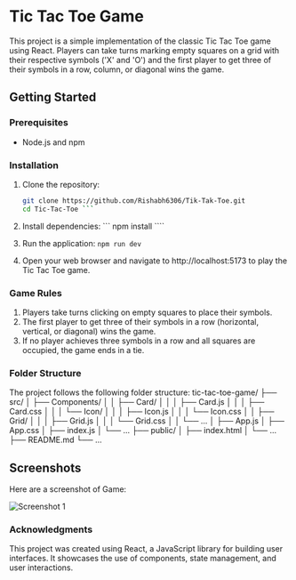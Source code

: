 # Tic Tac Toe Game

This project is a simple implementation of the classic Tic Tac Toe game using React. Players can take turns marking empty squares on a grid with their respective symbols ('X' and 'O') and the first player to get three of their symbols in a row, column, or diagonal wins the game.

## Getting Started

### Prerequisites

- Node.js and npm

### Installation

1. Clone the repository:
   ```sh
   git clone https://github.com/Rishabh6306/Tik-Tak-Toe.git
   cd Tic-Tac-Toe ```

2. Install dependencies:
``` npm install ````

3. Run the application:
`` npm run dev  ``

4. Open your web browser and navigate to http://localhost:5173 to play the Tic Tac Toe game.

### Game Rules
 1. Players take turns clicking on empty squares to place their symbols.
2. The first player to get three of their symbols in a row (horizontal, vertical, or diagonal) wins the game.
3. If no player achieves three symbols in a row and all squares are occupied, the game ends in a tie.

### Folder Structure
The project follows the following folder structure:
tic-tac-toe-game/
├── src/
│   ├── Components/
│   │   ├── Card/
│   │   │   ├── Card.js
│   │   │   ├── Card.css
│   │   │   └── Icon/
│   │   │       ├── Icon.js
│   │   │       └── Icon.css
│   │   ├── Grid/
│   │   │   ├── Grid.js
│   │   │   └── Grid.css
│   │   └── ...
│   ├── App.js
│   ├── App.css
│   ├── index.js
│   └── ...
├── public/
│   ├── index.html
│   └── ...
├── README.md
└── ...


## Screenshots

Here are a screenshot of Game:

![Screenshot 1](./tik%20tak%20toe%20game.png)

### Acknowledgments
This project was created using React, a JavaScript library for building user interfaces. It showcases the use of components, state management, and user interactions.